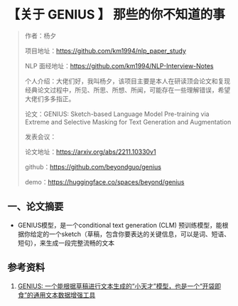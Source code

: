 # 【关于 GENIUS 】 那些的你不知道的事

> 作者：杨夕
> 
> 项目地址：https://github.com/km1994/nlp_paper_study
> 
> NLP 面经地址：https://github.com/km1994/NLP-Interview-Notes
> 
> 个人介绍：大佬们好，我叫杨夕，该项目主要是本人在研读顶会论文和复现经典论文过程中，所见、所思、所想、所闻，可能存在一些理解错误，希望大佬们多多指正。
> 
> 论文：GENIUS: Sketch-based Language Model Pre-training via Extreme and Selective Masking for Text Generation and Augmentation
> 
> 发表会议：
> 
> 论文地址：https://arxiv.org/abs/2211.10330v1
> 
> github：https://github.com/beyondguo/genius
> 
> demo：https://huggingface.co/spaces/beyond/genius

## 一、论文摘要

- GENIUS模型，是一个conditional text generation (CLM) 预训练模型，能根据你给定的一个sketch（草稿，包含你要表达的关键信息，可以是词、短语、短句），来生成一段完整流畅的文本

## 参考资料

1. [GENIUS: 一个能根据草稿进行文本生成的“小天才”模型，也是一个“开袋即食”的通用文本数据增强工具](hhttps://zhuanlan.zhihu.com/p/585861271)